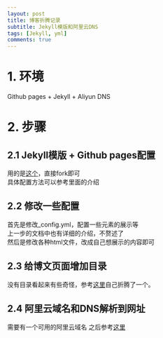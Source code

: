 ```yaml
---
layout: post
title: 博客折腾记录
subtitle: Jekyll模版和阿里云DNS
tags: [Jekyll, yml]
comments: true
---
```



# 1. 环境
Github pages + Jekyll + Aliyun DNS 

# 2. 步骤

## 2.1 Jekyll模版 + Github pages配置
用的是[这个](https://github.com/daattali/beautiful-jekyll)，直接fork即可  
具体配置方法可以参考里面的介绍  

## 2.2 修改一些配置
首先是修改_config.yml，配置一些元素的展示等  
上一步的文档中也有详细的介绍，不赘述了  
然后是修改各种html文件，改成自己想展示的内容即可  

## 2.3 给博文页面增加目录
没有目录看起来有些奇怪，参考[这里](https://plutotree.me/jekyll/2019/01/30/jekyll-toc-solution.html)自己折腾了一个。

## 2.4 阿里云域名和DNS解析到网址
需要有一个可用的阿里云域名
之后参考[这里](https://blog.csdn.net/qq_29232943/article/details/52786603)
